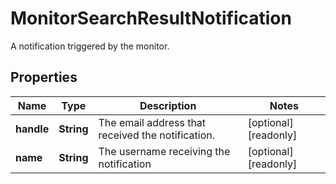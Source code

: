 # MonitorSearchResultNotification

A notification triggered by the monitor.

## Properties

| Name       | Type       | Description                                       | Notes                 |
| ---------- | ---------- | ------------------------------------------------- | --------------------- |
| **handle** | **String** | The email address that received the notification. | [optional] [readonly] |
| **name**   | **String** | The username receiving the notification           | [optional] [readonly] |
